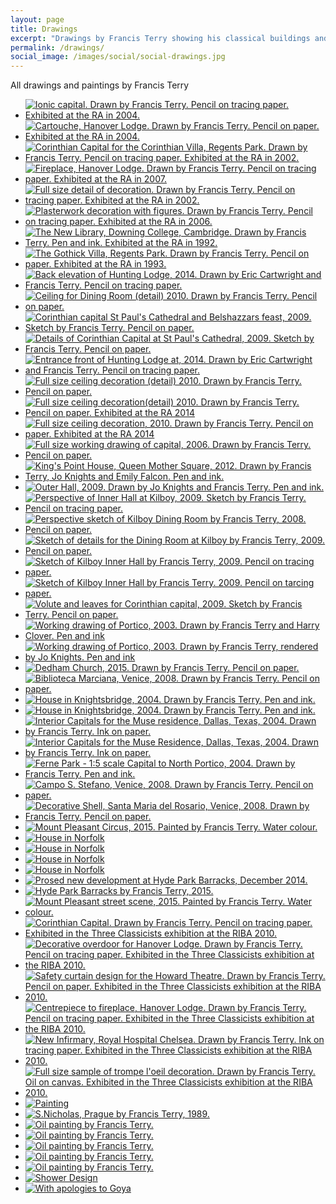 ```yaml
---
layout: page
title: Drawings
excerpt: "Drawings by Francis Terry showing his classical buildings and architectural details, drawn by hand using pencil, pen and ink, watercolour and oil paint"
permalink: /drawings/
social_image: /images/social/social-drawings.jpg
---
```


<p>All drawings and paintings by Francis Terry</p>

<ul class="list random">

<li class="quarter">
<a class="fancybox" rel="group" href="/images/drawings/00s_image1.jpg">
<img class="lazy" src="/images/drawings/thumbs/00s_image1.jpg" alt="Ionic capital. Drawn by Francis Terry. Pencil on tracing paper. Exhibited at the RA in 2004." >
</a>
</li>

<li class="quarter">
<a class="fancybox" rel="group" href="/images/drawings/00s_image2.jpg">
<img class="lazy" src="/images/drawings/thumbs/00s_image2.jpg" alt="Cartouche, Hanover Lodge. Drawn by Francis Terry. Pencil on paper. Exhibited at the RA in 2004." >
</a>
</li>

<li class="quarter">
<a class="fancybox" rel="group" href="/images/drawings/00s_image3.jpg">
<img class="lazy" src="/images/drawings/thumbs/00s_image3.jpg" alt="Corinthian Capital for the Corinthian Villa, Regents Park. Drawn by Francis Terry. Pencil on tracing paper. Exhibited at the RA in 2002." >
</a>
</li>

<li class="quarter">
<a class="fancybox" rel="group" href="/images/drawings/00s_image4.jpg">
<img class="lazy" src="/images/drawings/thumbs/00s_image4.jpg" alt="Fireplace, Hanover Lodge. Drawn by Francis Terry. Pencil on tracing paper. Exhibited at the RA in 2007." >
</a>
</li>

<li class="quarter">
<a class="fancybox" rel="group" href="/images/drawings/00s_image6.jpg">
<img class="lazy" src="/images/drawings/thumbs/00s_image6.jpg" alt="Full size detail of decoration. Drawn by Francis Terry. Pencil on tracing paper. Exhibited at the RA in 2002." >
</a>
</li>

<li class="quarter">
<a class="fancybox" rel="group" href="/images/drawings/00s_image8.jpg">
<img class="lazy" src="/images/drawings/thumbs/00s_image8.jpg" alt="Plasterwork decoration with figures. Drawn by Francis Terry. Pencil on tracing paper. Exhibited at the RA in 2006." >
</a>
</li>

<li class="quarter">
<a class="fancybox" rel="group" href="/images/drawings/90s_image1.jpg">
<img class="lazy" src="/images/drawings/thumbs/90s_image1.jpg" alt="The New Library, Downing College, Cambridge. Drawn by Francis Terry. Pen and ink. Exhibited at the RA in 1992." >
</a>
</li>

<li class="quarter">
<a class="fancybox" rel="group" href="/images/drawings/90s_image2.jpg">
<img class="lazy" src="/images/drawings/thumbs/90s_image2.jpg" alt="The Gothick Villa, Regents Park. Drawn by Francis Terry. Pencil on paper. Exhibited at the RA in 1993." >
</a>
</li>

<li class="quarter">
<a class="fancybox" rel="group" href="/images/drawings/dec15_03.jpg">
<img class="lazy" src="/images/drawings/thumbs/dec15_03.jpg" alt="Back elevation of Hunting Lodge, 2014. Drawn by Eric Cartwright and Francis Terry. Pencil on tracing paper." >
</a>
</li>

<li class="quarter">
<a class="fancybox" rel="group" href="/images/drawings/dec15_05.jpg">
<img class="lazy" src="/images/drawings/thumbs/dec15_05.jpg" alt="Ceiling for Dining Room (detail) 2010. Drawn by Francis Terry. Pencil on paper." >
</a>
</li>

<li class="quarter">
<a class="fancybox" rel="group" href="/images/drawings/dec15_06.jpg">
<img class="lazy" src="/images/drawings/thumbs/dec15_06.jpg" alt="Corinthian capital St Paul's Cathedral and Belshazzars feast, 2009. Sketch by Francis Terry. Pencil on paper." >
</a>
</li>

<li class="quarter">
<a class="fancybox" rel="group" href="/images/drawings/dec15_07.jpg">
<img class="lazy" src="/images/drawings/thumbs/dec15_07.jpg" alt="Details of Corinthian Capital at St Paul's Cathedral, 2009. Sketch by Francis Terry. Pencil on paper." >
</a>
</li>

<li class="quarter">
<a class="fancybox" rel="group" href="/images/drawings/dec15_10.jpg">
<img class="lazy" src="/images/drawings/thumbs/dec15_10.jpg" alt="Entrance front of Hunting Lodge at, 2014. Drawn by Eric Cartwright and Francis Terry. Pencil on tracing paper." >
</a>
</li>

<li class="quarter">
<a class="fancybox" rel="group" href="/images/drawings/dec15_12.jpg">
<img class="lazy" src="/images/drawings/thumbs/dec15_12.jpg" alt="Full size ceiling decoration (detail) 2010. Drawn by Francis Terry. Pencil on paper." >
</a>
</li>

<li class="quarter">
<a class="fancybox" rel="group" href="/images/drawings/dec15_13.jpg">
<img class="lazy" src="/images/drawings/thumbs/dec15_13.jpg" alt="Full size ceiling decoration(detail) 2010. Drawn by Francis Terry. Pencil on paper. Exhibited at the RA 2014" >
</a>
</li>

<li class="quarter">
<a class="fancybox" rel="group" href="/images/drawings/dec15_14.jpg">
<img class="lazy" src="/images/drawings/thumbs/dec15_14.jpg" alt="Full size ceiling decoration, 2010. Drawn by Francis Terry. Pencil on paper. Exhibited at the RA 2014" >
</a>
</li>

<li class="quarter">
<a class="fancybox" rel="group" href="/images/drawings/dec15_15.jpg">
<img class="lazy" src="/images/drawings/thumbs/dec15_15.jpg" alt="Full size working drawing of capital, 2006. Drawn by Francis Terry. Pencil on paper." >
</a>
</li>

<li class="quarter">
<a class="fancybox" rel="group" href="/images/drawings/dec15_17.jpg">
<img class="lazy" src="/images/drawings/thumbs/dec15_17.jpg" alt="King's Point House, Queen Mother Square, 2012. Drawn by Francis Terry, Jo Knights and Emily Falcon. Pen and ink." >
</a>
</li>

<li class="quarter">
<a class="fancybox" rel="group" href="/images/drawings/dec15_19.jpg">
<img class="lazy" src="/images/drawings/thumbs/dec15_19.jpg" alt="Outer Hall, 2009. Drawn by Jo Knights and Francis Terry. Pen and ink." >
</a>
</li>

<li class="quarter">
<a class="fancybox" rel="group" href="/images/drawings/dec15_22.jpg">
<img class="lazy" src="/images/drawings/thumbs/dec15_22.jpg" alt="Perspective of Inner Hall at Kilboy, 2009. Sketch by Francis Terry. Pencil on tracing paper." >
</a>
</li>

<li class="quarter">
<a class="fancybox" rel="group" href="/images/drawings/dec15_23.jpg">
<img class="lazy" src="/images/drawings/thumbs/dec15_23.jpg" alt="Perspective sketch of Kilboy Dining Room by Francis Terry, 2008. Pencil on paper." >
</a>
</li>

<li class="quarter">
<a class="fancybox" rel="group" href="/images/drawings/dec15_26.jpg">
<img class="lazy" src="/images/drawings/thumbs/dec15_26.jpg" alt="Sketch of details for the Dining Room at Kilboy by Francis Terry, 2009. Pencil on paper." >
</a>
</li>

<li class="quarter">
<a class="fancybox" rel="group" href="/images/drawings/dec15_27.jpg">
<img class="lazy" src="/images/drawings/thumbs/dec15_27.jpg" alt="Sketch of Kilboy Inner Hall by Francis Terry, 2009. Pencil on tracing paper." >
</a>
</li>

<li class="quarter">
<a class="fancybox" rel="group" href="/images/drawings/dec15_28.jpg">
<img class="lazy" src="/images/drawings/thumbs/dec15_28.jpg" alt="Sketch of Kilboy Inner Hall by Francis Terry. 2009. Pencil on tarcing paper." >
</a>
</li>

<li class="quarter">
<a class="fancybox" rel="group" href="/images/drawings/dec15_37.jpg">
<img class="lazy" src="/images/drawings/thumbs/dec15_37.jpg" alt="Volute and leaves for Corinthian capital, 2009. Sketch by Francis Terry. Pencil on paper." >
</a>
</li>

<li class="quarter">
<a class="fancybox" rel="group" href="/images/drawings/dec15_38.jpg">
<img class="lazy" src="/images/drawings/thumbs/dec15_38.jpg" alt="Working drawing of Portico, 2003. Drawn by Francis Terry and Harry Clover. Pen and ink" >
</a>
</li>

<li class="quarter">
<a class="fancybox" rel="group" href="/images/drawings/dec15_39.jpg">
<img class="lazy" src="/images/drawings/thumbs/dec15_39.jpg" alt="Working drawing of Portico, 2003. Drawn by Francis Terry, rendered by Jo Knights. Pen and ink" >
</a>
</li>

<li class="quarter">
<a class="fancybox" rel="group" href="/images/drawings/ft_dedham_church.jpg">
<img class="lazy" src="/images/drawings/thumbs/ft_dedham_church.jpg" alt="Dedham Church, 2015. Drawn by Francis Terry. Pencil on paper." >
</a>
</li>

<li class="quarter">
<a class="fancybox" rel="group" href="/images/drawings/ftsketches_image1.jpg">
<img class="lazy" src="/images/drawings/thumbs/ftsketches_image1.jpg" alt="Biblioteca Marciana, Venice, 2008. Drawn by Francis Terry. Pencil on paper." >
</a>
</li>

<li class="quarter">
<a class="fancybox" rel="group" href="/images/drawings/ftsketches_image2.jpg">
<img class="lazy" src="/images/drawings/thumbs/ftsketches_image2.jpg" alt="House in Knightsbridge, 2004. Drawn by Francis Terry. Pen and ink." >
</a>
</li>

<li class="quarter">
<a class="fancybox" rel="group" href="/images/drawings/ftsketches_image3.jpg">
<img class="lazy" src="/images/drawings/thumbs/ftsketches_image3.jpg" alt="House in Knightsbridge, 2004. Drawn by Francis Terry. Pen and ink." >
</a>
</li>

<li class="quarter">
<a class="fancybox" rel="group" href="/images/drawings/ftsketches_image4.jpg">
<img class="lazy" src="/images/drawings/thumbs/ftsketches_image4.jpg" alt="Interior Capitals for the Muse residence, Dallas, Texas, 2004. Drawn by Francis Terry. Ink on paper." >
</a>
</li>

<li class="quarter">
<a class="fancybox" rel="group" href="/images/drawings/ftsketches_image5.jpg">
<img class="lazy" src="/images/drawings/thumbs/ftsketches_image5.jpg" alt="Interior Capitals for the Muse Residence, Dallas, Texas, 2004. Drawn by Francis Terry. Ink on paper." >
</a>
</li>

<li class="quarter">
<a class="fancybox" rel="group" href="/images/drawings/ftsketches_image6.jpg">
<img class="lazy" src="/images/drawings/thumbs/ftsketches_image6.jpg" alt="Ferne Park - 1:5 scale Capital to North Portico, 2004. Drawn by Francis Terry. Pen and ink." >
</a>
</li>

<li class="quarter">
<a class="fancybox" rel="group" href="/images/drawings/ftsketches_image7.jpg">
<img class="lazy" src="/images/drawings/thumbs/ftsketches_image7.jpg" alt="Campo S. Stefano, Venice, 2008. Drawn by Francis Terry. Pencil on paper." >
</a>
</li>

<li class="quarter">
<a class="fancybox" rel="group" href="/images/drawings/ftsketches_image8.jpg">
<img class="lazy" src="/images/drawings/thumbs/ftsketches_image8.jpg" alt="Decorative Shell, Santa Maria del Rosario, Venice, 2008. Drawn by Francis Terry. Pencil on paper." >
</a>
</li>

<li class="quarter">
<a class="fancybox" rel="group" href="/images/drawings/mount_pleasant_1.jpg">
<img class="lazy" src="/images/drawings/thumbs/mount_pleasant_1.jpg" alt="Mount Pleasant Circus, 2015. Painted by Francis Terry. Water colour." >
</a>
</li>

<li class="quarter">
<a class="fancybox" rel="group" href="/images/drawings/house-in-norfolk-00.jpg" title="House in Norfolk">
<img class="lazy" src="/images/drawings/thumbs/house-in-norfolk-00.jpg" alt="House in Norfolk">
</a>
</li>

<li class="quarter">
<a class="fancybox" rel="group" href="/images/drawings/house-in-norfolk-01.jpg" title="House in Norfolk">
<img class="lazy" src="/images/drawings/thumbs/house-in-norfolk-01.jpg" alt="House in Norfolk">
</a>
</li>

<li class="quarter">
<a class="fancybox" rel="group" href="/images/drawings/house-in-norfolk-02.jpg" title="House in Norfolk">
<img class="lazy" src="/images/drawings/thumbs/house-in-norfolk-02.jpg" alt="House in Norfolk">
</a>
</li>

<li class="quarter">
<a class="fancybox" rel="group" href="/images/drawings/house-in-norfolk-03.jpg" title="House in Norfolk">
<img class="lazy" src="/images/drawings/thumbs/house-in-norfolk-03.jpg" alt="House in Norfolk">
</a>
</li>

<li class="quarter">
<a class="fancybox" rel="group" href="/images/drawings/hyde-park-barracks-dec-2014.jpg">
<img class="lazy" src="/images/drawings/thumbs/hyde-park-barracks-dec-2014.jpg" alt="Prosed new development at Hyde Park Barracks, December 2014." >
</a>
</li>

<li class="quarter">
<a class="fancybox" rel="group" href="/images/drawings/hyde-park-barracks-2015.jpg">
<img class="lazy" src="/images/drawings/thumbs/hyde-park-barracks-2015.jpg" alt="Hyde Park Barracks by Francis Terry, 2015." >
</a>
</li>

<li class="quarter">
<a class="fancybox" rel="group" href="/images/drawings/mount_pleasant_2.jpg">
<img class="lazy" src="/images/drawings/thumbs/mount_pleasant_2.jpg" alt="Mount Pleasant street scene, 2015. Painted by Francis Terry. Water colour." >
</a>
</li>

<li class="quarter">
<a class="fancybox" rel="group" href="/images/drawings/threeclassicists_image1.jpg">
<img class="lazy" src="/images/drawings/thumbs/threeclassicists_image1.jpg" alt="Corinthian Capital. Drawn by Francis Terry. Pencil on tracing paper. Exhibited in the Three Classicists exhibition at the RIBA 2010." >
</a>
</li>

<li class="quarter">
<a class="fancybox" rel="group" href="/images/drawings/threeclassicists_image2.jpg">
<img class="lazy" src="/images/drawings/thumbs/threeclassicists_image2.jpg" alt="Decorative overdoor for Hanover Lodge. Drawn by Francis Terry. Pencil on tracing paper. Exhibited in the Three Classicists exhibition at the RIBA 2010." >
</a>
</li>

<li class="quarter">
<a class="fancybox" rel="group" href="/images/drawings/threeclassicists_image3.jpg">
<img class="lazy" src="/images/drawings/thumbs/threeclassicists_image3.jpg" alt="Safety curtain design for the Howard Theatre. Drawn by Francis Terry. Pencil on paper. Exhibited in the Three Classicists exhibition at the RIBA 2010." >
</a>
</li>

<li class="quarter">
<a class="fancybox" rel="group" href="/images/drawings/threeclassicists_image4.jpg">
<img class="lazy" src="/images/drawings/thumbs/threeclassicists_image4.jpg" alt="Centrepiece to fireplace, Hanover Lodge. Drawn by Francis Terry. Pencil on tracing paper. Exhibited in the Three Classicists exhibition at the RIBA 2010." >
</a>
</li>

<li class="quarter">
<a class="fancybox" rel="group" href="/images/drawings/threeclassicists_image5.jpg">
<img class="lazy" src="/images/drawings/thumbs/threeclassicists_image5.jpg" alt="New Infirmary, Royal Hospital Chelsea. Drawn by Francis Terry. Ink on tracing paper. Exhibited in the Three Classicists exhibition at the RIBA 2010." >
</a>
</li>

<!--<li class="quarter">
<a class="fancybox" rel="group" href="/images/drawings/threeclassicists_image6.jpg">
<img class="lazy" src="/images/drawings/thumbs/threeclassicists_image6.jpg" alt="Proposal for Chelsea Barracks. Drawn by Francis Terry. Ink on tracing paper. Exhibited in the Three Classicists exhibition at the RIBA 2010." >
</a>
</li>-->

<li class="quarter">
<a class="fancybox" rel="group" href="/images/drawings/threeclassicists_image7.jpg">
<img class="lazy" src="/images/drawings/thumbs/threeclassicists_image7.jpg" alt="Full size sample of trompe l'oeil decoration. Drawn by Francis Terry. Oil on canvas. Exhibited in the Three Classicists exhibition at the RIBA 2010." >
</a>
</li>

<!--<li class="quarter">
<a class="fancybox" rel="group" href="/images/drawings/threeclassicists_image8.jpg">
<img class="lazy" src="/images/drawings/thumbs/threeclassicists_image8.jpg" alt="Metope decoration for the Regency Villa, Regents Park. Drawn by Francis Terry. Acrylic on paper. Exhibited in the Three Classicists exhibition at the RIBA 2010." >
</a>
</li>-->

<li class="quarter">
<a class="fancybox" rel="group" href="/images/drawings/unnamedpainting1.jpg">
<img class="lazy" src="/images/drawings/thumbs/unnamedpainting1.jpg" alt="Painting">
</a>
</li>

<li class="quarter">
<a class="fancybox" rel="group" href="/images/essays/sketching-with-my-father/s-nicholas-prague-ft.jpg">
<img class="lazy" src="/images/drawings/thumbs/s-nicholas-prague-ft.jpg" alt="S.Nicholas, Prague by Francis Terry, 1989." />
</a>
</li>

<li class="quarter">
<a class="fancybox" rel="group" href="/images/drawings/dec15_02.jpg">
<img class="lazy" src="/images/drawings/thumbs/dec15_02.jpg" alt="Oil painting by Francis Terry." />
</a>
</li>

<li class="quarter">
<a class="fancybox" rel="group" href="/images/drawings/dec15_20.jpg">
<img class="lazy" src="/images/drawings/thumbs/dec15_20.jpg" alt="Oil painting by Francis Terry." />
</a>
</li>

<li class="quarter">
<a class="fancybox" rel="group" href="/images/drawings/dec15_24.jpg">
<img class="lazy" src="/images/drawings/thumbs/dec15_24.jpg" alt="Oil painting by Francis Terry." />
</a>
</li>

<li class="quarter">
<a class="fancybox" rel="group" href="/images/drawings/dec15_34.jpg">
<img class="lazy" src="/images/drawings/thumbs/dec15_34.jpg" alt="Oil painting by Francis Terry." />
</a>
</li>

<li class="quarter">
<a class="fancybox" rel="group" href="/images/drawings/dec15_35.jpg">
<img class="lazy" src="/images/drawings/thumbs/dec15_35.jpg" alt="Oil painting by Francis Terry." />
</a>
</li>

<li class="quarter">
<a class="fancybox" rel="group" href="/images/drawings/shower-design.jpg">
<img class="lazy" src="/images/drawings/thumbs/shower-design.jpg" alt="Shower Design" />
</a>
</li>

<li class="quarter">
<a class="fancybox" rel="group" href="/images/drawings/with-apologies-to-goya.jpg">
<img class="lazy" src="/images/drawings/thumbs/with-apologies-to-goya.jpg" alt="With apologies to Goya" />
</a>
</li>

</ul>